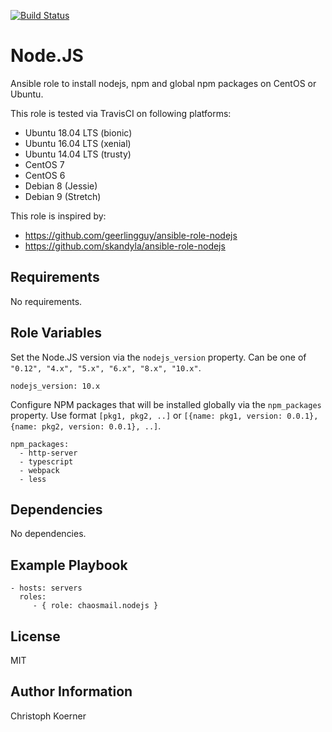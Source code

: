 [![Build Status](https://travis-ci.org/chaosmail/ansible-roles-nodejs.svg?branch=master)](https://travis-ci.org/chaosmail/ansible-roles-nodejs)

Node.JS
=======

Ansible role to install nodejs, npm and global npm packages on CentOS or Ubuntu.

This role is tested via TravisCI on following platforms:
- Ubuntu 18.04 LTS (bionic)
- Ubuntu 16.04 LTS (xenial)
- Ubuntu 14.04 LTS (trusty)
- CentOS 7
- CentOS 6
- Debian 8 (Jessie)
- Debian 9 (Stretch)

This role is inspired by:
- https://github.com/geerlingguy/ansible-role-nodejs
- https://github.com/skandyla/ansible-role-nodejs

Requirements
------------

No requirements.

Role Variables
--------------

Set the Node.JS version via the `nodejs_version` property. Can be one of `"0.12", "4.x", "5.x", "6.x", "8.x", "10.x"`.

    nodejs_version: 10.x

Configure NPM packages that will be installed globally via the `npm_packages` property. Use format `[pkg1, pkg2, ..]` or `[{name: pkg1, version: 0.0.1}, {name: pkg2, version: 0.0.1}, ..]`.

    npm_packages:
      - http-server
      - typescript
      - webpack
      - less

Dependencies
------------

No dependencies.

Example Playbook
----------------

    - hosts: servers
      roles:
         - { role: chaosmail.nodejs }

License
-------

MIT

Author Information
------------------

Christoph Koerner
